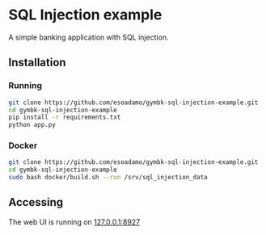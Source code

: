 # SQL Injection example

A simple banking application with SQL injection.

## Installation

### Running

```bash
git clone https://github.com/esoadamo/gymbk-sql-injection-example.git
cd gymbk-sql-injection-example
pip install -r requirements.txt
python app.py
```

### Docker

```bash
git clone https://github.com/esoadamo/gymbk-sql-injection-example.git
cd gymbk-sql-injection-example
sudo bash docker/build.sh --run /srv/sql_injection_data
```

## Accessing

The web UI is running on [127.0.0.1:8927](http://127.0.0.1:8927)
